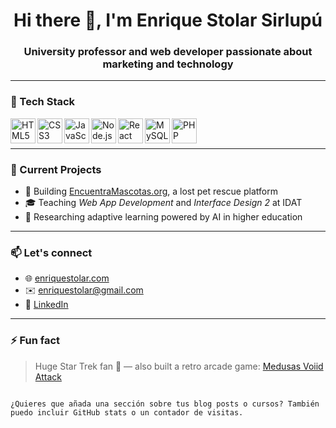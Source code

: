 <h1 align="center">Hi there 👋, I'm Enrique Stolar Sirlupú</h1>
<h3 align="center">University professor and web developer passionate about marketing and technology</h3>

---

### 🧰 Tech Stack

<img align="left" alt="HTML5" width="40px" src="https://cdn.jsdelivr.net/gh/devicons/devicon/icons/html5/html5-original.svg" />
<img align="left" alt="CSS3" width="40px" src="https://cdn.jsdelivr.net/gh/devicons/devicon/icons/css3/css3-original.svg" />
<img align="left" alt="JavaScript" width="40px" src="https://cdn.jsdelivr.net/gh/devicons/devicon/icons/javascript/javascript-original.svg" />
<img align="left" alt="Node.js" width="40px" src="https://cdn.jsdelivr.net/gh/devicons/devicon/icons/nodejs/nodejs-original.svg" />
<img align="left" alt="React" width="40px" src="https://cdn.jsdelivr.net/gh/devicons/devicon/icons/react/react-original.svg" />
<img align="left" alt="MySQL" width="40px" src="https://cdn.jsdelivr.net/gh/devicons/devicon/icons/mysql/mysql-original.svg" />
<img align="left" alt="PHP" width="40px" src="https://cdn.jsdelivr.net/gh/devicons/devicon/icons/php/php-original.svg" />
<br><br>

---

### 🚀 Current Projects

- 🔭 Building [EncuentraMascotas.org](https://encuentramascotas.org), a lost pet rescue platform
- 🎓 Teaching *Web App Development* and *Interface Design 2* at IDAT
- 🧪 Researching adaptive learning powered by AI in higher education

---

### 📫 Let's connect

- 🌐 [enriquestolar.com](https://enriquestolar.com)
- ✉️ enriquestolar@gmail.com
- 💼 [LinkedIn](https://www.linkedin.com/in/enriquestolar/)

---

### ⚡ Fun fact

> Huge Star Trek fan 🖖 — also built a retro arcade game: [Medusas Voiid Attack](https://enriquestolar.com/medusa/)

```

¿Quieres que añada una sección sobre tus blog posts o cursos? También puedo incluir GitHub stats o un contador de visitas.
